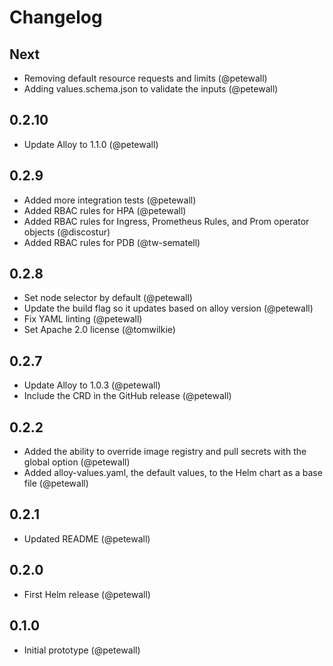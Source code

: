 # Changelog

## Next

* Removing default resource requests and limits (@petewall)
* Adding values.schema.json to validate the inputs (@petewall)

## 0.2.10

* Update Alloy to 1.1.0 (@petewall)

## 0.2.9

* Added more integration tests (@petewall)
* Added RBAC rules for HPA (@petewall)
* Added RBAC rules for Ingress, Prometheus Rules, and Prom operator objects (@discostur)
* Added RBAC rules for PDB (@tw-sematell)

## 0.2.8

* Set node selector by default (@petewall)
* Update the build flag so it updates based on alloy version (@petewall)
* Fix YAML linting (@petewall)
* Set Apache 2.0 license (@tomwilkie)

## 0.2.7

* Update Alloy to 1.0.3 (@petewall)
* Include the CRD in the GitHub release (@petewall)

## 0.2.2

* Added the ability to override image registry and pull secrets with the global option (@petewall)
* Added alloy-values.yaml, the default values, to the Helm chart as a base file (@petewall)

## 0.2.1

* Updated README (@petewall)

## 0.2.0

* First Helm release (@petewall)

## 0.1.0

* Initial prototype (@petewall)
